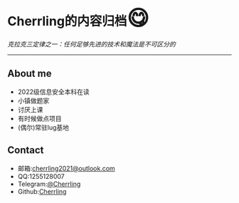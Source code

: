 # Cherrling的内容归档<font size=7>😋</font>

*克拉克三定律之⼀：任何⾜够先进的技术和魔法是不可区分的*

---

## About me

* 2022级信息安全本科在读
* 小镇做题家
* 讨厌上课
* 有时候做点项目
* (偶尔)常驻lug基地

## Contact

* 邮箱:cherrling2021@outlook.com
* QQ:1255128007
* Telegram:[@Cherrling](https://t.me/cherrling)
* Github:[Cherrling](https://github.com/cherrling)

<!-- ![JEQG0zJ.png](https://iili.io/JEQG0zJ.png) -->
<!-- ![](https://p.sda1.dev/16/fa3777a0d6b4ab41b6e339a8657d0e2a/JEQG0zJ.png) -->
<!-- ![alt text](assets/README/JEQG0zJ.png) -->
